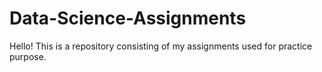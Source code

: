 # Data-Science-Assignments
Hello! This is a repository consisting of my assignments used for practice purpose.
